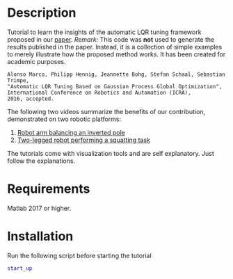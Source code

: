 Description
=========
Tutorial to learn the insights of the automatic LQR tuning framework proposed in our [paper](https://arxiv.org/abs/1605.01950).
_Remark:_ This code was **not** used to generate the results published in the paper. Instead, it is a collection of simple examples to merely illustrate how the proposed method works. It has been created for academic purposes.

	Alonso Marco, Philipp Hennig, Jeannette Bohg, Stefan Schaal, Sebastian Trimpe,
	"Automatic LQR Tuning Based on Gaussian Process Global Optimization", 
	International Conference on Robotics and Automation (ICRA),
	2016, accepted.

The following two videos summarize the benefits of our contribution, demonstrated on two robotic platforms:
1. [Robot arm balancing an inverted pole](https://youtu.be/TrGc4qp3pDM)
2. [Two-legged robot performing a squatting task](https://youtu.be/udJAK60IWEc)

The tutorials come with visualization tools and are self explanatory. Just follow the explanations.

Requirements
============
Matlab 2017 or higher.

Installation 
============
Run the following script before starting the tutorial
```Matlab
start_up
```


